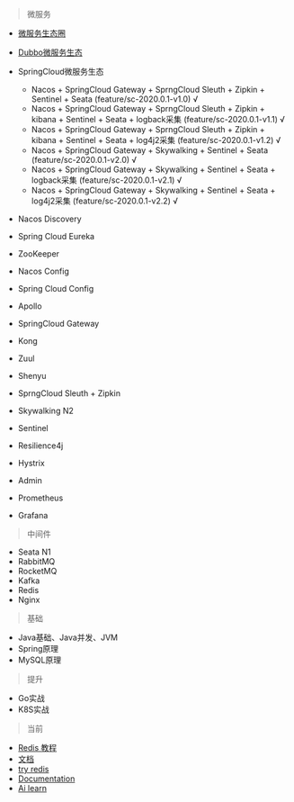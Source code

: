 > 微服务
* [微服务生态圈](![](https://raw.githubusercontent.com/Garden12138/picbed-cloud/main/minikube/%E5%BE%AE%E6%9C%8D%E5%8A%A1%E6%9E%B6%E6%9E%84%E7%94%9F%E6%80%81%E5%9B%BE-v1.0.jpg))
* [Dubbo微服务生态](https://cn.dubbo.apache.org/zh-cn/overview/core-features/ecosystem/)
* SpringCloud微服务生态
  * Nacos + SpringCloud Gateway + SprngCloud Sleuth + Zipkin + Sentinel + Seata (feature/sc-2020.0.1-v1.0) √
  * Nacos + SpringCloud Gateway + SprngCloud Sleuth + Zipkin + kibana + Sentinel + Seata + logback采集 (feature/sc-2020.0.1-v1.1) √
  * Nacos + SpringCloud Gateway + SprngCloud Sleuth + Zipkin + kibana + Sentinel + Seata + log4j2采集 (feature/sc-2020.0.1-v1.2) √
  * Nacos + SpringCloud Gateway + Skywalking + Sentinel + Seata (feature/sc-2020.0.1-v2.0) √
  * Nacos + SpringCloud Gateway + Skywalking + Sentinel + Seata + logback采集 (feature/sc-2020.0.1-v2.1) √
  * Nacos + SpringCloud Gateway + Skywalking + Sentinel + Seata + log4j2采集 (feature/sc-2020.0.1-v2.2) √

* Nacos Discovery
* Spring Cloud Eureka
* ZooKeeper

* Nacos Config
* Spring Cloud Config
* Apollo

* SpringCloud Gateway
* Kong
* Zuul
* Shenyu

* SprngCloud Sleuth + Zipkin
* Skywalking N2

* Sentinel
* Resilience4j
* Hystrix

* Admin
* Prometheus
* Grafana

> 中间件
* Seata N1
* RabbitMQ
* RocketMQ
* Kafka
* Redis
* Nginx

> 基础
* Java基础、Java并发、JVM
* Spring原理
* MySQL原理

> 提升
* Go实战
* K8S实战

> 当前

* [Redis 教程](https://redis.net.cn/tutorial/3501.html)
* [文档](http://www.redis.cn/documentation.html)
* [try redis](https://try.redis.io/)
* [Documentation](https://redis.io/docs/)
* [Ai learn](https://github.com/ben1234560/AiLearning-Theory-Applying)